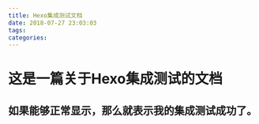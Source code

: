 ```yaml
---
title: Hexo集成测试文档
date: 2018-07-27 23:03:03
tags:
categories:
---
```


# 这是一篇关于Hexo集成测试的文档
## 如果能够正常显示，那么就表示我的集成测试成功了。

